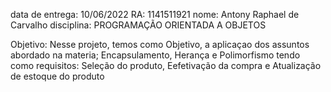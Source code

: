 data de entrega: 10/06/2022
RA: 1141511921
nome: Antony Raphael de Carvalho
disciplina: PROGRAMAÇÃO ORIENTADA A OBJETOS

Objetivo: Nesse projeto, temos como Objetivo, a aplicaçao dos assuntos abordado na materia; Encapsulamento, Herança e Polimorfismo
tendo como requisitos: Seleção do produto, Eefetivação da compra e Atualização de estoque do produto
